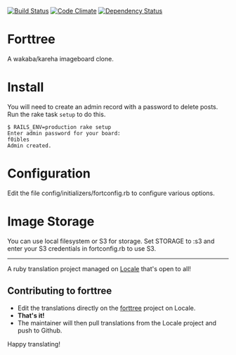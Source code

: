 [![Build Status](https://img.shields.io/travis/mcfiredrill/forttree.svg?style=flat)](http://travis-ci.org/mcfiredrill/forttree)
[![Code Climate](https://img.shields.io/codeclimate/github/mcfiredrill/forttree.svg?style=flat)](https://codeclimate.com/github/mcfiredrill/forttree)
[![Dependency Status](https://img.shields.io/gemnasium/mcfiredrill/forttree.svg?style=flat)](https://gemnasium.com/mcfiredrill/forttree)

Forttree
=======

A wakaba/kareha imageboard clone.

Install
=======
You will need to create an admin record with a password to delete posts. Run
the rake task `setup` to do this.

```
$ RAILS_ENV=production rake setup
Enter admin password for your board:
f0ibles
Admin created.
```

Configuration
=============
Edit the file config/initializers/fortconfig.rb to configure various options.

Image Storage
=============
You can use local filesystem or S3 for storage. Set STORAGE to :s3 and enter your
S3 credentials in fortconfig.rb to use S3.

---

A ruby translation project managed on [Locale](http://www.localeapp.com/) that's open to all!

## Contributing to forttree

- Edit the translations directly on the [forttree](http://www.localeapp.com/projects/public?search=forttree) project on Locale.
- **That's it!**
- The maintainer will then pull translations from the Locale project and push to Github.

Happy translating!
